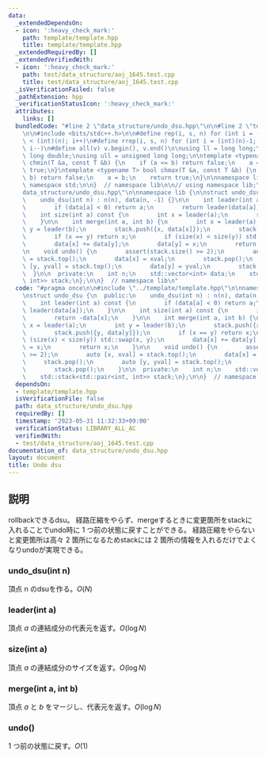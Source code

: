 ```yaml
---
data:
  _extendedDependsOn:
  - icon: ':heavy_check_mark:'
    path: template/template.hpp
    title: template/template.hpp
  _extendedRequiredBy: []
  _extendedVerifiedWith:
  - icon: ':heavy_check_mark:'
    path: test/data_structure/aoj_1645.test.cpp
    title: test/data_structure/aoj_1645.test.cpp
  _isVerificationFailed: false
  _pathExtension: hpp
  _verificationStatusIcon: ':heavy_check_mark:'
  attributes:
    links: []
  bundledCode: "#line 2 \"data_structure/undo_dsu.hpp\"\n\n#line 2 \"template/template.hpp\"\
    \n\n#include <bits/stdc++.h>\n\n#define rep(i, s, n) for (int i = (int)(s); i\
    \ < (int)(n); i++)\n#define rrep(i, s, n) for (int i = (int)(n)-1; i >= (int)(s);\
    \ i--)\n#define all(v) v.begin(), v.end()\n\nusing ll = long long;\nusing ld =\
    \ long double;\nusing ull = unsigned long long;\n\ntemplate <typename T> bool\
    \ chmin(T &a, const T &b) {\n    if (a <= b) return false;\n    a = b;\n    return\
    \ true;\n}\ntemplate <typename T> bool chmax(T &a, const T &b) {\n    if (a >=\
    \ b) return false;\n    a = b;\n    return true;\n}\n\nnamespace lib {\n\nusing\
    \ namespace std;\n\n}  // namespace lib\n\n// using namespace lib;\n#line 4 \"\
    data_structure/undo_dsu.hpp\"\n\nnamespace lib {\n\nstruct undo_dsu {\n  public:\n\
    \    undo_dsu(int n) : n(n), data(n, -1) {}\n\n    int leader(int a) const {\n\
    \        if (data[a] < 0) return a;\n        return leader(data[a]);\n    }\n\n\
    \    int size(int a) const {\n        int x = leader(a);\n        return -data[x];\n\
    \    }\n\n    int merge(int a, int b) {\n        int x = leader(a);\n        int\
    \ y = leader(b);\n        stack.push({x, data[x]});\n        stack.push({y, data[y]});\n\
    \        if (x == y) return x;\n        if (size(x) < size(y)) std::swap(x, y);\n\
    \        data[x] += data[y];\n        data[y] = x;\n        return x;\n    }\n\
    \n    void undo() {\n        assert(stack.size() >= 2);\n        auto [x, xval]\
    \ = stack.top();\n        data[x] = xval;\n        stack.pop();\n        auto\
    \ [y, yval] = stack.top();\n        data[y] = yval;\n        stack.pop();\n  \
    \  }\n\n  private:\n    int n;\n    std::vector<int> data;\n    std::stack<std::pair<int,\
    \ int>> stack;\n};\n\n}  // namespace lib\n"
  code: "#pragma once\n\n#include \"../template/template.hpp\"\n\nnamespace lib {\n\
    \nstruct undo_dsu {\n  public:\n    undo_dsu(int n) : n(n), data(n, -1) {}\n\n\
    \    int leader(int a) const {\n        if (data[a] < 0) return a;\n        return\
    \ leader(data[a]);\n    }\n\n    int size(int a) const {\n        int x = leader(a);\n\
    \        return -data[x];\n    }\n\n    int merge(int a, int b) {\n        int\
    \ x = leader(a);\n        int y = leader(b);\n        stack.push({x, data[x]});\n\
    \        stack.push({y, data[y]});\n        if (x == y) return x;\n        if\
    \ (size(x) < size(y)) std::swap(x, y);\n        data[x] += data[y];\n        data[y]\
    \ = x;\n        return x;\n    }\n\n    void undo() {\n        assert(stack.size()\
    \ >= 2);\n        auto [x, xval] = stack.top();\n        data[x] = xval;\n   \
    \     stack.pop();\n        auto [y, yval] = stack.top();\n        data[y] = yval;\n\
    \        stack.pop();\n    }\n\n  private:\n    int n;\n    std::vector<int> data;\n\
    \    std::stack<std::pair<int, int>> stack;\n};\n\n}  // namespace lib"
  dependsOn:
  - template/template.hpp
  isVerificationFile: false
  path: data_structure/undo_dsu.hpp
  requiredBy: []
  timestamp: '2023-05-31 11:32:33+09:00'
  verificationStatus: LIBRARY_ALL_AC
  verifiedWith:
  - test/data_structure/aoj_1645.test.cpp
documentation_of: data_structure/undo_dsu.hpp
layout: document
title: Undo dsu
---
```


## 説明

rollbackできるdsu。
経路圧縮をやらず、mergeするときに変更箇所をstackに入れることでundo時に $1$ つ前の状態に戻すことができる。
経路圧縮をやらないと変更箇所は高々 $2$ 箇所になるためstackには $2$ 箇所の情報を入れるだけでよくなりundoが実現できる。

### undo_dsu(int n)

頂点 n のdsuを作る。$O(N)$

### leader(int a)

頂点 $a$ の連結成分の代表元を返す。$O(\log N)$

### size(int a)

頂点 $a$ の連結成分のサイズを返す。$O(\log N)$

### merge(int a, int b)

頂点 $a$ と $b$ をマージし、代表元を返す。$O(\log N)$

### undo()

$1$ つ前の状態に戻す。$O(1)$